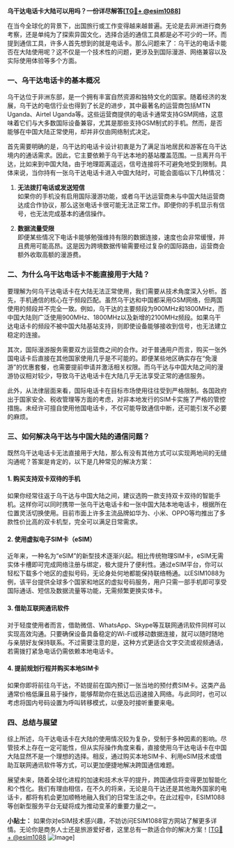 **乌干达电话卡大陆可以用吗？一份详尽解答[[TG💪+ @esim1088](https://t.me/s/esim1088)]**

在当今全球化的背景下，出国旅行或工作变得越来越普遍。无论是去非洲进行商务考察，还是单纯为了探索异国文化，选择合适的通信工具都是必不可少的一环。而提到通信工具，许多人首先想到的就是电话卡。那么问题来了：乌干达的电话卡能否在大陆使用呢？这不仅是一个技术性的问题，更涉及到国际漫游、网络兼容以及实际使用体验等多个方面。

### 一、乌干达电话卡的基本概况

乌干达位于非洲东部，是一个拥有丰富自然资源和独特文化的国家。随着经济的发展，乌干达的电信行业也得到了长足的进步，其中最著名的运营商包括MTN Uganda、Airtel Uganda等。这些运营商提供的电话卡通常支持GSM网络，这意味着它们与大多数国际设备兼容，尤其是那些支持GSM制式的手机。然而，是否能够在中国大陆正常使用，却并非仅由网络制式决定。

首先需要明确的是，乌干达的电话卡设计初衷是为了满足当地居民和游客在乌干达境内的通话需求。因此，它主要依赖于乌干达本地的基站覆盖范围。一旦离开乌干达，比如来到中国大陆，由于地理距离遥远，信号连接将不可避免地受到限制。具体来说，当你持有一张乌干达电话卡进入中国大陆时，可能会面临以下几种情况：

1. **无法拨打电话或发送短信**  
   如果你的手机没有启用国际漫游功能，或者乌干达运营商未与中国大陆运营商达成合作协议，那么这张电话卡很可能无法正常工作。即便你的手机显示有信号，也无法完成基本的通信操作。

2. **数据流量受限**  
   即便某些情况下电话卡能够勉强维持有限的数据连接，速度也会非常缓慢，并且费用可能高昂。这是因为跨境数据传输需要经过复杂的国际路由，运营商会额外收取高额的漫游费。

### 二、为什么乌干达电话卡不能直接用于大陆？

要理解为何乌干达电话卡在大陆无法正常使用，我们需要从技术角度深入分析。首先，手机通信的核心在于频段匹配。虽然乌干达和中国都采用GSM网络，但两国使用的频段并不完全一致。例如，乌干达的主要频段为900MHz和1800MHz，而中国大陆则广泛使用900MHz、1800MHz以及新增的2100MHz频段。如果乌干达电话卡的频段不被中国大陆基站支持，则即使设备能够接收到信号，也无法建立稳定的连接。

其次，国际漫游服务需要双方运营商之间的合作。对于普通用户而言，购买一张外国电话卡后直接在其他国家使用几乎是不可能的。即便某些地区确实存在“免漫游”的优惠套餐，也需要提前申请并激活相关权限。而乌干达与中国大陆之间的漫游协议相对较少，导致乌干达电话卡在大陆几乎无法享受正常的通信服务。

此外，从法律层面来看，国际电话卡在目标市场使用往往受到严格限制。各国政府出于国家安全、税收管理等方面的考虑，对非本地发行的SIM卡实施了严格的管控措施。未经许可擅自使用他国电话卡，不仅可能导致通信中断，还可能引发不必要的麻烦。

### 三、如何解决乌干达与中国大陆的通信问题？

既然乌干达电话卡无法直接用于大陆，那么有没有其他方式可以实现两地间的无缝沟通呢？答案是肯定的，以下是几种常见的解决方案：

#### 1. 购买支持双卡双待的手机
如果你经常往返于乌干达与中国大陆之间，建议选购一款支持双卡双待的智能手机。这样你可以同时携带一张乌干达电话卡和一张中国大陆本地电话卡，根据所在位置灵活切换使用。目前市面上许多主流品牌如华为、小米、OPPO等均推出了多款性价比高的双卡机型，完全可以满足日常需求。

#### 2. 使用虚拟电子SIM卡（eSIM）
近年来，一种名为“eSIM”的新型技术逐渐兴起。相比传统物理SIM卡，eSIM无需实体卡槽即可完成网络注册与绑定，极大提升了便利性。通过eSIM平台，你可以轻松下载多个地区的虚拟号码，无论身处何地都能保持联络畅通。以ESIM1088为例，该平台提供全球多个国家和地区的虚拟号码服务，用户只需一部手机即可享受国际通话、短信及数据流量等功能，无需频繁更换实体卡。

#### 3. 借助互联网通讯软件
对于轻度使用者而言，借助微信、WhatsApp、Skype等互联网通讯软件同样可以实现高效沟通。只要确保设备具备稳定的Wi-Fi或移动数据连接，就可以随时随地与亲朋好友保持联系。不过需要注意的是，这种方式更适合文字交流或视频通话，若需拨打紧急电话仍需依赖本地电话卡。

#### 4. 提前规划行程并购买本地SIM卡
如果你即将前往乌干达，不妨提前在国内预订一张当地的预付费SIM卡。这类产品通常价格低廉且易于操作，能够帮助你在抵达后迅速接入网络。与此同时，也可以考虑将国内号码设置为呼叫转移模式，以便及时接听重要来电。

### 四、总结与展望

综上所述，乌干达电话卡在大陆的使用情况较为复杂，受制于多种因素的影响。尽管技术上存在一定可能性，但从实际操作角度来看，直接使用乌干达电话卡在中国大陆显然不是一个理想的选择。相反，通过购买本地SIM卡、利用eSIM技术或借助互联网通讯软件等方式，可以更加便捷地解决跨国通信难题。

展望未来，随着全球化进程的加速和技术水平的提升，跨国通信将变得更加智能化和个性化。我们有理由相信，在不久的将来，无论是乌干达还是其他海外国家的电话卡，都将有机会更加顺畅地融入我们的日常生活之中。在此过程中，ESIM1088等创新型服务平台无疑将成为推动变革的重要力量之一。

**小贴士：** 如果你对eSIM技术感兴趣，不妨访问ESIM1088官方网站了解更多详情。无论你是商务人士还是旅游爱好者，这里总有一款适合你的解决方案！[[TG💪+ @esim1088](https://t.me/s/esim1088) ![Image](https://i.postimg.cc/4NQfJmqS/Snipaste-2025-05-13-00-14-12.png)]